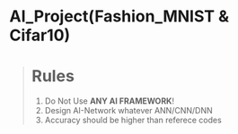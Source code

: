 # AI_Project(Fashion_MNIST & Cifar10)
> # Rules
>    1. Do Not Use **ANY AI FRAMEWORK**!
>    2. Design AI-Network whatever ANN/CNN/DNN 
>    3. Accuracy should be higher than referece codes